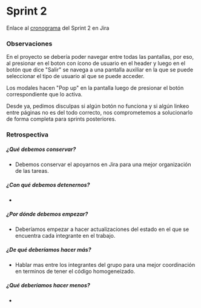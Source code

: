 
# Sprint 2 

Enlace al [cronograma](https://lisandrof.atlassian.net/jira/software/projects/SC/boards/1/timeline) del Sprint 2 en Jira

### Observaciones

En el proyecto se debería poder navegar entre todas las pantallas, por eso, al presionar en el boton con ícono de usuario en el header y luego en el botón que dice "Salir" se navega a una pantalla auxiliar en la que se puede seleccionar el tipo de usuario al que se puede acceder.

Los modales hacen "Pop up" en la pantalla luego de presionar el botón correspondiente que lo activa.

Desde ya, pedimos disculpas si algún botón no funciona y si algún linkeo entre páginas no es del todo correcto, nos comprometemos a solucionarlo de forma completa para sprints posteriores.

### Retrospectiva

##### ¿Qué debemos conservar?

- Debemos conservar el apoyarnos en Jira para una mejor organización de las tareas.

##### ¿Con qué debemos detenernos?

- 

##### ¿Por dónde debemos empezar?

- Deberíamos empezar a hacer actualizaciones del estado en el que se encuentra cada integrante en el trabajo.

##### ¿De qué deberíamos hacer más?

- Hablar mas entre los integrantes del grupo para una mejor coordinación en terminos de tener el código homogeneizado.

##### ¿Qué deberíamos hacer menos?

- 
